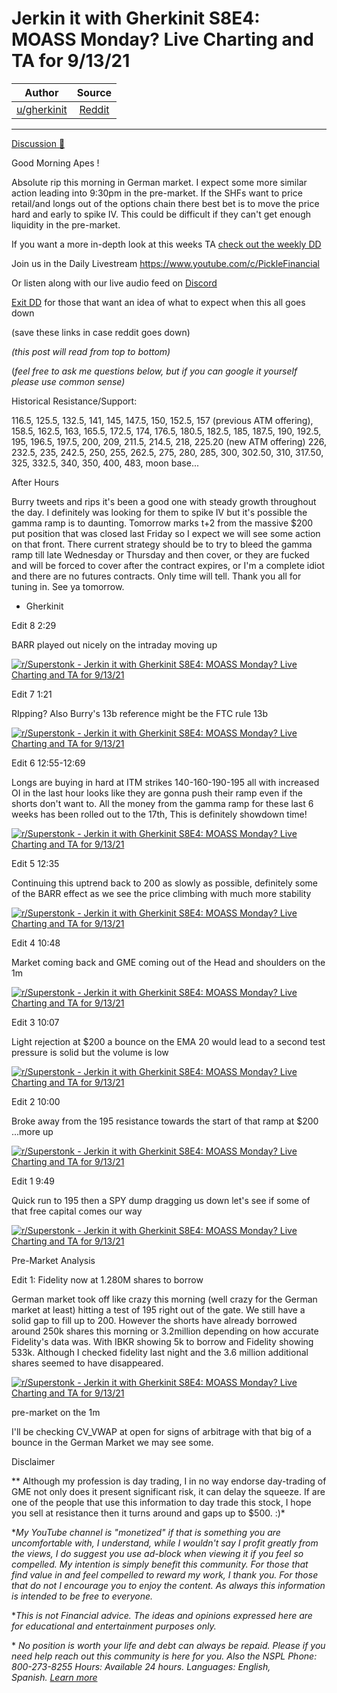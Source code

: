 Jerkin it with Gherkinit S8E4: MOASS Monday? Live Charting and TA for 9/13/21
=============================================================================

| Author       | Source       | 
| :-------------: |:-------------:|
|  [u/gherkinit](https://www.reddit.com/user/gherkinit/) | [Reddit](https://www.reddit.com/r/Superstonk/comments/pnelym/jerkin_it_with_gherkinit_s8e4_moass_monday_live/) | 

---

[Discussion 🦍](https://www.reddit.com/r/Superstonk/search?q=flair_name%3A%22Discussion%20%F0%9F%A6%8D%22&restrict_sr=1)

Good Morning Apes !

Absolute rip this morning in German market. I expect some more similar action leading into 9:30pm in the pre-market. If the SHFs want to price retail/and longs out of the options chain there best bet is to move the price hard and early to spike IV. This could be difficult if they can't get enough liquidity in the pre-market.

If you want a more in-depth look at this weeks TA [check out the weekly DD](https://www.reddit.com/r/Superstonk/comments/pn3ryv/too_many_shares_to_stuff_in_my_cellar_and_forward/)

Join us in the Daily Livestream <https://www.youtube.com/c/PickleFinancial>

Or listen along with our live audio feed on [Discord](https://discord.gg/HbqnUVsSrH)

[Exit DD](https://www.reddit.com/r/Superstonk/comments/nogxnr/infinity_war_the_final_exit_dd_compilation/) for those that want an idea of what to expect when this all goes down

(save these links in case reddit goes down)

*(this post will read from top to bottom)*

(*feel free to ask me questions below, but if you can google it yourself please use common sense)*

Historical Resistance/Support:

116.5, 125.5, 132.5, 141, 145, 147.5, 150, 152.5, 157 (previous ATM offering), 158.5, 162.5, 163, 165.5, 172.5, 174, 176.5, 180.5, 182.5, 185, 187.5, 190, 192.5, 195, 196.5, 197.5, 200, 209, 211.5, 214.5, 218, 225.20 (new ATM offering) 226, 232.5, 235, 242.5, 250, 255, 262.5, 275, 280, 285, 300, 302.50, 310, 317.50, 325, 332.5, 340, 350, 400, 483, moon base...

After Hours

Burry tweets and rips it's been a good one with steady growth throughout the day. I definitely was looking for them to spike IV but it's possible the gamma ramp is to daunting. Tomorrow marks t+2 from the massive $200 put position that was closed last Friday so I expect we will see some action on that front. There current strategy should be to try to bleed the gamma ramp till late Wednesday or Thursday and then cover, or they are fucked and will be forced to cover after the contract expires, or I'm a complete idiot and there are no futures contracts. Only time will tell. Thank you all for tuning in. See ya tomorrow.

- Gherkinit

Edit 8 2:29

BARR played out nicely on the intraday moving up

[![r/Superstonk - Jerkin it with Gherkinit S8E4: MOASS Monday? Live Charting and TA for 9/13/21](https://preview.redd.it/c1b788jgdbn71.png?width=1593&format=png&auto=webp&s=41e077c3ac164a6e67e9a1402e9cf84dff377400)](https://preview.redd.it/c1b788jgdbn71.png?width=1593&format=png&auto=webp&s=41e077c3ac164a6e67e9a1402e9cf84dff377400)

Edit 7 1:21

RIpping? Also Burry's 13b reference might be the FTC rule 13b

[![r/Superstonk - Jerkin it with Gherkinit S8E4: MOASS Monday? Live Charting and TA for 9/13/21](https://preview.redd.it/xellecvh1bn71.png?width=1590&format=png&auto=webp&s=cff833c86e45024914370ded22634acf3f31d795)](https://preview.redd.it/xellecvh1bn71.png?width=1590&format=png&auto=webp&s=cff833c86e45024914370ded22634acf3f31d795)

Edit 6 12:55-12:69

Longs are buying in hard at ITM strikes 140-160-190-195 all with increased OI in the last hour looks like they are gonna push their ramp even if the shorts don't want to. All the money from the gamma ramp for these last 6 weeks has been rolled out to the 17th, This is definitely showdown time!

[![r/Superstonk - Jerkin it with Gherkinit S8E4: MOASS Monday? Live Charting and TA for 9/13/21](https://preview.redd.it/617ikgpywan71.png?width=1609&format=png&auto=webp&s=72df7379e807f0e2cb836674573456bcac2e9777)](https://preview.redd.it/617ikgpywan71.png?width=1609&format=png&auto=webp&s=72df7379e807f0e2cb836674573456bcac2e9777)

Edit 5 12:35

Continuing this uptrend back to 200 as slowly as possible, definitely some of the BARR effect as we see the price climbing with much more stability

[![r/Superstonk - Jerkin it with Gherkinit S8E4: MOASS Monday? Live Charting and TA for 9/13/21](https://preview.redd.it/rr2xhtd7tan71.png?width=1589&format=png&auto=webp&s=5341076434522519c335def2b43d3546777c8c83)](https://preview.redd.it/rr2xhtd7tan71.png?width=1589&format=png&auto=webp&s=5341076434522519c335def2b43d3546777c8c83)

Edit 4 10:48

Market coming back and GME coming out of the Head and shoulders on the 1m

[![r/Superstonk - Jerkin it with Gherkinit S8E4: MOASS Monday? Live Charting and TA for 9/13/21](https://preview.redd.it/pzxd3y10aan71.png?width=1601&format=png&auto=webp&s=9ce400c47914ccec79312263d6ae7f57abed2bd9)](https://preview.redd.it/pzxd3y10aan71.png?width=1601&format=png&auto=webp&s=9ce400c47914ccec79312263d6ae7f57abed2bd9)

Edit 3 10:07

Light rejection at $200 a bounce on the EMA 20 would lead to a second test pressure is solid but the volume is low

[![r/Superstonk - Jerkin it with Gherkinit S8E4: MOASS Monday? Live Charting and TA for 9/13/21](https://preview.redd.it/8wu6actr2an71.png?width=1588&format=png&auto=webp&s=87bfdd52dd1645e204922da5fbb96f9fc1358647)](https://preview.redd.it/8wu6actr2an71.png?width=1588&format=png&auto=webp&s=87bfdd52dd1645e204922da5fbb96f9fc1358647)

Edit 2 10:00

Broke away from the 195 resistance towards the start of that ramp at $200 ...more up

[![r/Superstonk - Jerkin it with Gherkinit S8E4: MOASS Monday? Live Charting and TA for 9/13/21](https://preview.redd.it/l6uqtoxi1an71.png?width=1580&format=png&auto=webp&s=bdc32ee35a72598853afeb8922903a974603b300)](https://preview.redd.it/l6uqtoxi1an71.png?width=1580&format=png&auto=webp&s=bdc32ee35a72598853afeb8922903a974603b300)

Edit 1 9:49

Quick run to 195 then a SPY dump dragging us down let's see if some of that free capital comes our way

[![r/Superstonk - Jerkin it with Gherkinit S8E4: MOASS Monday? Live Charting and TA for 9/13/21](https://preview.redd.it/f4qcd5whz9n71.png?width=1584&format=png&auto=webp&s=e728a380617b5cfc59dba4072d53924e72d60a5c)](https://preview.redd.it/f4qcd5whz9n71.png?width=1584&format=png&auto=webp&s=e728a380617b5cfc59dba4072d53924e72d60a5c)

Pre-Market Analysis

Edit 1: Fidelity now at 1.280M shares to borrow

German market took off like crazy this morning (well crazy for the German market at least) hitting a test of 195 right out of the gate. We still have a solid gap to fill up to 200. However the shorts have already borrowed around 250k shares this morning or 3.2million depending on how accurate Fidelity's data was. With IBKR showing 5k to borrow and Fidelity showing 533k. Although I checked fidelity last night and the 3.6 million additional shares seemed to have disappeared.

[![r/Superstonk - Jerkin it with Gherkinit S8E4: MOASS Monday? Live Charting and TA for 9/13/21](https://preview.redd.it/8aeqfa95n9n71.png?width=1581&format=png&auto=webp&s=f091a02e22b2ddeafccdc24d111d1fb7daaef677)](https://preview.redd.it/8aeqfa95n9n71.png?width=1581&format=png&auto=webp&s=f091a02e22b2ddeafccdc24d111d1fb7daaef677)

pre-market on the 1m

I'll be checking CV_VWAP at open for signs of arbitrage with that big of a bounce in the German Market we may see some.

Disclaimer

** Although my profession is day trading, I in no way endorse day-trading of GME not only does it present significant risk, it can delay the squeeze. If are one of the people that use this information to day trade this stock, I hope you sell at resistance then it turns around and gaps up to $500. :)*

**My YouTube channel is "monetized" if that is something you are uncomfortable with, I understand, while I wouldn't say I profit greatly from the views, I do suggest you use ad-block when viewing it if you feel so compelled.* *My intention is simply benefit this community. For those that find value in and feel compelled to reward my work, I thank you. For those that do not I encourage you to enjoy the content. As always this information is intended to be free to everyone.*

**This is not Financial advice. The ideas and opinions expressed here are for educational and entertainment purposes only.*

* *No position is worth your life and debt can always be repaid. Please if you need help reach out this community is here for you. Also the NSPL Phone: 800-273-8255 Hours: Available 24 hours. Languages: English, Spanish.* [*Learn more*](https://suicidepreventionlifeline.org/)
